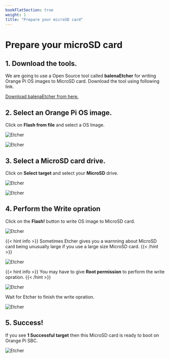 ```yaml
---
bookFlatSection: true
weight: 1
title: "Prepare your microSD card"
---
```


# Prepare your microSD card

## 1. Download the tools.

We are going to use a Open Source tool called **balenaEtcher** for writing Orange Pi OS images to MicroSD card. Download the tool using following link.

[Download balenaEtcher from here.](https://www.balena.io/etcher/)

## 2. Select an Orange Pi OS image.

Click on **Flash from file** and select a OS Image.

![Etcher](/docs/General_guides/images/etcher0.png)

![Etcher](/docs/General_guides/images/etcher1.png)

## 3. Select a MicroSD card drive.

Click on **Select target** and select your **MicroSD** drive. 

![Etcher](/docs/General_guides/images/etcher2.png)

![Etcher](/docs/General_guides/images/etcher3.png)

## 4. Perform the Write opration

Click on the **Flash!** button to write OS image to MicroSD card.

![Etcher](/docs/General_guides/images/etcher4a.png)

{{< hint info >}}
Sometimes Etcher gives you a warnning about MicroSD card being unusually large if you use a large size MicroSD card.
{{< /hint >}}

![Etcher](/docs/General_guides/images/etcher4b.png)


{{< hint info >}}
You may have to give **Root permission** to perform the write opration.
{{< /hint >}}


![Etcher](/docs/General_guides/images/etcher4c.png)

Wait for Etcher to finish the write opration.

![Etcher](/docs/General_guides/images/etcher5.png)

## 5. Success!

If you see **1 Successful target** then this MicroSD card is ready to boot on Orange Pi SBC.

![Etcher](/docs/General_guides/images/etcher6.png)